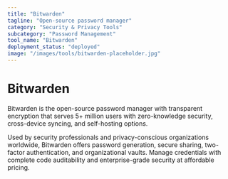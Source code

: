 ```yaml
---
title: "Bitwarden"
tagline: "Open-source password manager"
category: "Security & Privacy Tools"
subcategory: "Password Management"
tool_name: "Bitwarden"
deployment_status: "deployed"
image: "/images/tools/bitwarden-placeholder.jpg"
---
```


# Bitwarden

Bitwarden is the open-source password manager with transparent encryption that serves 5+ million users with zero-knowledge security, cross-device syncing, and self-hosting options.

Used by security professionals and privacy-conscious organizations worldwide, Bitwarden offers password generation, secure sharing, two-factor authentication, and organizational vaults. Manage credentials with complete code auditability and enterprise-grade security at affordable pricing.
